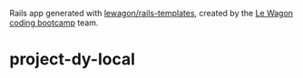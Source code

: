 Rails app generated with [lewagon/rails-templates](https://github.com/lewagon/rails-templates), created by the [Le Wagon coding bootcamp](https://www.lewagon.com) team.
# project-dy-local
